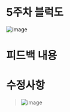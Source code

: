 # 5주차 블럭도
![image](https://user-images.githubusercontent.com/103561996/173182508-3a6006bd-b576-440b-9103-0b710db19514.png)

# 피드백 내용

# 수정사항

> ![image](https://user-images.githubusercontent.com/103561996/173182524-c59cf91b-dfe6-434e-a7fa-64b794040034.png)

